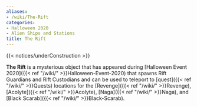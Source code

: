 ```yaml
---
aliases:
- /wiki/The-Rift
categories:
- Halloween 2020
- Alien Ships and Stations
title: The Rift
---  
```


{{< notices/underConstruction >}} 

**The Rift** is a mysterious object that has appeared during [Halloween Event 2020]({{< ref "/wiki/" >}}Halloween-Event-2020) that spawns Rift Guardians and Rift Custodians and can be used to teleport to [quest]({{< ref "/wiki/" >}}Quests) locations for the [Revenge]({{< ref "/wiki/" >}}Revenge), [Acolyte]({{< ref "/wiki/" >}}Acolyte), [Naga]({{< ref "/wiki/" >}}Naga), and [Black Scarab]({{< ref "/wiki/" >}}Black-Scarab).